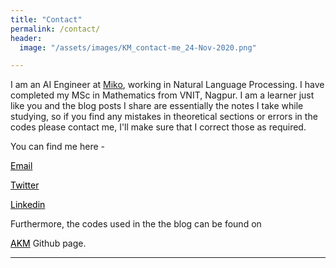 ```yaml
---
title: "Contact"
permalink: /contact/
header:
  image: "/assets/images/KM_contact-me_24-Nov-2020.png"

---
```


I am an AI Engineer at [Miko](https://miko.ai/in), working in Natural Language Processing. I have completed my MSc in Mathematics from VNIT, Nagpur. I am a learner just like you and the blog posts I share are essentially the notes I take while studying, so if you find any mistakes in theoretical sections or errors in the codes please contact me, I'll make sure that I correct those as required.

You can find me here - 

<i class="fa fa-envelope" aria-hidden="true"></i> [<span style="color:black ; text-decoration:none" >Email</span>](mailto:aknottymathematician@gmail.com)

<i class="fab fa-fw fa-twitter-square" style="color:#55acee"></i> [<span style="color:black" display= "inline-block">Twitter</span>](https://twitter.com/aknottymathguy)

<i class="fab fa-fw fa-linkedin" style="color:#007bb6"></i> [<span style="color:black" margin-bottom= "0em">Linkedin</span>](https://www.linkedin.com/in/jasraj-date/)


Furthermore, the codes used in the the blog can be found on 

<i class="fab fa-fw fa-github" style="color:#171516"></i> [<span style="color:black" margin-bottom= "0em">AKM</span>](https://github.com/aknottymathematician) Github page.



<!-- <form style="border:1px solid #ccc;padding:3px;text-align:center;" action="https://feedburner.google.com/fb/a/mailverify" method="post" target="popupwindow" onsubmit="window.open('https://feedburner.google.com/fb/a/mailverify?uri=AKnottyMathematician', 'popupwindow', 'scrollbars=yes,width=550,height=520');return true"><p>Enter your email address:</p><p><input type="text" style="width:140px" name="email"/></p><input type="hidden" value="AKnottyMathematician" name="uri"/><input type="hidden" name="loc" value="en_US"/><input type="submit" value="Subscribe" /><p>Delivered by <a href="https://feedburner.google.com" target="_blank">FeedBurner</a></p></form> -->

<!-- <a href="https://feedburner.google.com/fb/a/mailverify?uri=AKnottyMathematician&amp;loc=en_US">Subscribe to A Knotty Mathematician by Email</a> -->



---
